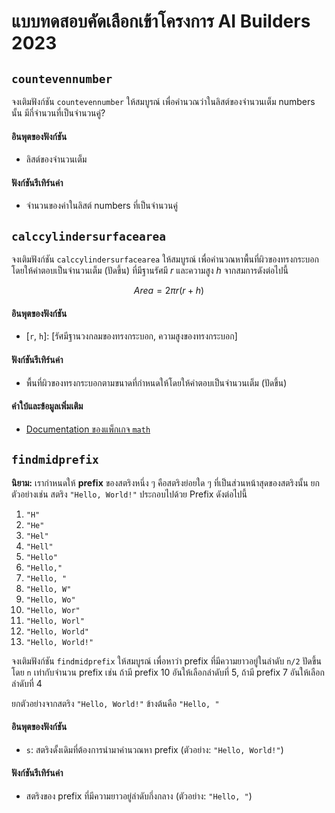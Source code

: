 # แบบทดสอบคัดเลือกเข้าโครงการ AI Builders 2023

## `countevennumber`
จงเติมฟังก์ชัน `countevennumber` ให้สมบูรณ์ เพื่อคำนวณว่าในลิสต์ของจำนวนเต็ม numbers นั้น มีกี่จำนวนที่เป็นจำนวนคู่?

#### อินพุตของฟังก์ชัน
* ลิสต์ของจำนวนเต็ม

#### ฟังก์ชันรีเทิร์นค่า
* จำนวนของค่าในลิสต์ numbers ที่เป็นจำนวนคู่

## `calccylindersurfacearea`

จงเติมฟังก์ชัน `calccylindersurfacearea` ให้สมบูรณ์ เพื่อคำนวณหาพื้นที่ผิวของทรงกระบอกโดยให้คำตอบเป็นจำนวนเต็ม (ปัดขึ้น)
ที่มีฐานรัศมี $r$ และความสูง $h$ จากสมการดังต่อไปนี้

$$ \mathit{Area} = 2 \pi r (r + h)$$

#### อินพุตของฟังก์ชัน

- [`r`, `h`]: [รัศมีฐานวงกลมของทรงกระบอก, ความสูงของทรงกระบอก]

#### ฟังก์ชันรีเทิร์นค่า

- พื้นที่ผิวของทรงกระบอกตามขนาดที่กำหนดให้โดยให้คำตอบเป็นจำนวนเต็ม (ปัดขึ้น)

#### คำใบ้และข้อมูลเพิ่มเติม

- [Documentation ของแพ็กเกจ `math`](https://docs.python.org/3.7/library/math.html)

## `findmidprefix`

**นิยาม:** เรากำหนดให้ **prefix** ของสตริงหนึ่ง ๆ คือสตริงย่อยใด ๆ ที่เป็นส่วนหน้าสุดของสตริงนั้น
ยกตัวอย่างเช่น สตริง `"Hello, World!"` ประกอบไปด้วย Prefix ดังต่อไปนี้

1. `"H"`
2. `"He"`
3. `"Hel"`
4. `"Hell"`
5. `"Hello"`
6. `"Hello,"`
7. `"Hello, "`
8. `"Hello, W"`
9. `"Hello, Wo"`
10. `"Hello, Wor"`
11. `"Hello, Worl"`
12. `"Hello, World"`
13. `"Hello, World!"`

จงเติมฟังก์ชัน `findmidprefix` ให้สมบูรณ์ เพื่อหาว่า prefix ที่มีความยาวอยู่ในลำดับ `n/2` ปัดขึ้นโดย `n` เท่ากับจำนวน prefix เช่น ถ้ามี prefix 10 อันให้เลือกลำดับที่ 5, ถ้ามี prefix 7 อันให้เลือกลำดับที่ 4

ยกตัวอย่างจากสตริง `"Hello, World!"` ข้างต้นคือ `"Hello, "`

#### อินพุตของฟังก์ชัน

- `s`: สตริงดั้งเดิมที่ต้องการนำมาคำนวณหา prefix (ตัวอย่าง: `"Hello, World!"`)

#### ฟังก์ชันรีเทิร์นค่า

- สตริงของ prefix ที่มีความยาวอยู่ลำดับกึ่งกลาง (ตัวอย่าง: `"Hello, "`)
